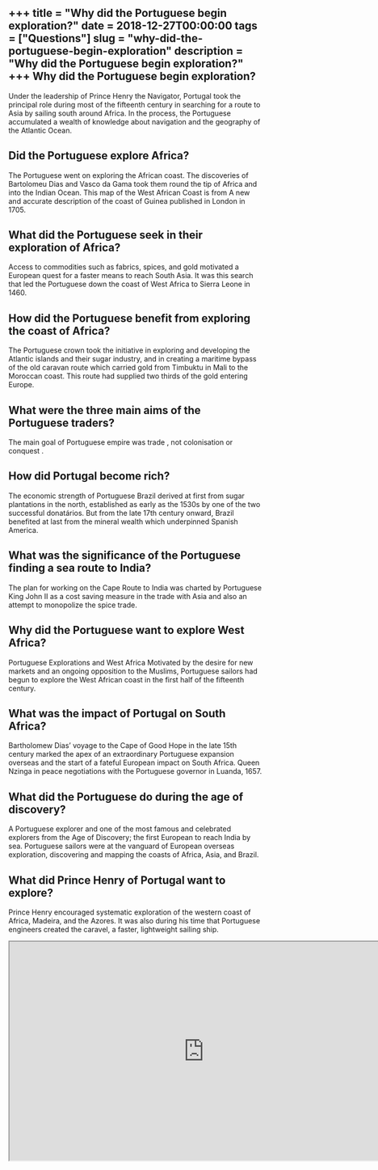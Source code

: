 +++
title = "Why did the Portuguese begin exploration?"
date = 2018-12-27T00:00:00
tags = ["Questions"]
slug = "why-did-the-portuguese-begin-exploration"
description = "Why did the Portuguese begin exploration?"
+++
Why did the Portuguese begin exploration?
-----------------------------------------

Under the leadership of Prince Henry the Navigator, Portugal took the principal role during most of the fifteenth century in searching for a route to Asia by sailing south around Africa. In the process, the Portuguese accumulated a wealth of knowledge about navigation and the geography of the Atlantic Ocean.

Did the Portuguese explore Africa?
----------------------------------

The Portuguese went on exploring the African coast. The discoveries of Bartolomeu Dias and Vasco da Gama took them round the tip of Africa and into the Indian Ocean. This map of the West African Coast is from A new and accurate description of the coast of Guinea published in London in 1705.

What did the Portuguese seek in their exploration of Africa?
------------------------------------------------------------

Access to commodities such as fabrics, spices, and gold motivated a European quest for a faster means to reach South Asia. It was this search that led the Portuguese down the coast of West Africa to Sierra Leone in 1460.

How did the Portuguese benefit from exploring the coast of Africa?
------------------------------------------------------------------

The Portuguese crown took the initiative in exploring and developing the Atlantic islands and their sugar industry, and in creating a maritime bypass of the old caravan route which carried gold from Timbuktu in Mali to the Moroccan coast. This route had supplied two thirds of the gold entering Europe.

What were the three main aims of the Portuguese traders?
--------------------------------------------------------

The main goal of Portuguese empire was trade , not colonisation or conquest .

How did Portugal become rich?
-----------------------------

The economic strength of Portuguese Brazil derived at first from sugar plantations in the north, established as early as the 1530s by one of the two successful donatários. But from the late 17th century onward, Brazil benefited at last from the mineral wealth which underpinned Spanish America.

What was the significance of the Portuguese finding a sea route to India?
-------------------------------------------------------------------------

The plan for working on the Cape Route to India was charted by Portuguese King John II as a cost saving measure in the trade with Asia and also an attempt to monopolize the spice trade.

Why did the Portuguese want to explore West Africa?
---------------------------------------------------

Portuguese Explorations and West Africa Motivated by the desire for new markets and an ongoing opposition to the Muslims, Portuguese sailors had begun to explore the West African coast in the first half of the fifteenth century.

What was the impact of Portugal on South Africa?
------------------------------------------------

Bartholomew Dias’ voyage to the Cape of Good Hope in the late 15th century marked the apex of an extraordinary Portuguese expansion overseas and the start of a fateful European impact on South Africa. Queen Nzinga in peace negotiations with the Portuguese governor in Luanda, 1657.

What did the Portuguese do during the age of discovery?
-------------------------------------------------------

A Portuguese explorer and one of the most famous and celebrated explorers from the Age of Discovery; the first European to reach India by sea. Portuguese sailors were at the vanguard of European overseas exploration, discovering and mapping the coasts of Africa, Asia, and Brazil.

What did Prince Henry of Portugal want to explore?
--------------------------------------------------

Prince Henry encouraged systematic exploration of the western coast of Africa, Madeira, and the Azores. It was also during his time that Portuguese engineers created the caravel, a faster, lightweight sailing ship.

<iframe allow="accelerometer; autoplay; clipboard-write; encrypted-media; gyroscope; picture-in-picture" allowfullscreen="" class="__youtube_prefs__  epyt-is-override  no-lazyload" data-no-lazy="1" data-origheight="433" data-origwidth="770" data-skipgform_ajax_framebjll="" height="433" id="_ytid_23949" loading="lazy" src="https://www.youtube.com/embed/Fdj63wJGmHY?enablejsapi=1&autoplay=0&cc_load_policy=0&cc_lang_pref=&iv_load_policy=1&loop=0&modestbranding=0&rel=1&fs=1&playsinline=0&autohide=2&theme=dark&color=red&controls=1&" title="YouTube player" width="770"></iframe>